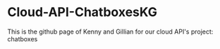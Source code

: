 # Cloud-API-ChatboxesKG
This is the github page of Kenny and Gillian for our cloud API's project: chatboxes
